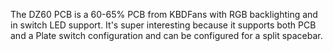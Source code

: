The DZ60 PCB is a 60-65% PCB from KBDFans with RGB backlighting and
in switch LED support. It's super interesting because it supports
both PCB and a Plate switch configuration and can be configured for
a split spacebar.

